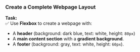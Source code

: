 ### **Create a Complete Webpage Layout**
**Task:**  
✅ Use **Flexbox** to create a webpage with:
- A **header** (background: dark blue, text: white, height: `80px`)
- A **main content section** with a **gradient background**.
- A **footer** (background: gray, text: white, height: `60px`).

